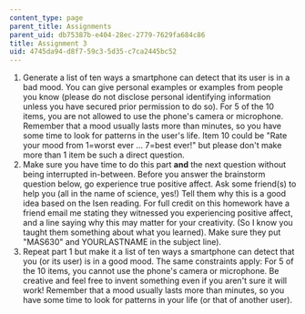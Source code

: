 ```yaml
---
content_type: page
parent_title: Assignments
parent_uid: db75387b-e404-28ec-2779-7629fa684c86
title: Assignment 3
uid: 4745da94-d8f7-59c3-5d35-c7ca2445bc52
---
```


1.  Generate a list of ten ways a smartphone can detect that its user is in a bad mood. You can give personal examples or examples from people you know (please do not disclose personal identifying information unless you have secured prior permission to do so). For 5 of the 10 items, you are not allowed to use the phone's camera or microphone. Remember that a mood usually lasts more than minutes, so you have some time to look for patterns in the user's life. Item 10 could be "Rate your mood from 1=worst ever ... 7=best ever!" but please don't make more than 1 item be such a direct question.
2.  Make sure you have time to do this part **and** the next question without being interrupted in-between. Before you answer the brainstorm question below, go experience true positive affect. Ask some friend(s) to help you (all in the name of science, yes!) Tell them why this is a good idea based on the Isen reading. For full credit on this homework have a friend email me stating they witnessed you experiencing positive affect, and a line saying why this may matter for your creativity. (So I know you taught them something about what you learned). Make sure they put "MAS630" and YOURLASTNAME in the subject line).
3.  Repeat part 1 but make it a list of ten ways a smartphone can detect that you (or its user) is in a good mood. The same constraints apply: For 5 of the 10 items, you cannot use the phone's camera or microphone. Be creative and feel free to invent something even if you aren't sure it will work! Remember that a mood usually lasts more than minutes, so you have some time to look for patterns in your life (or that of another user).